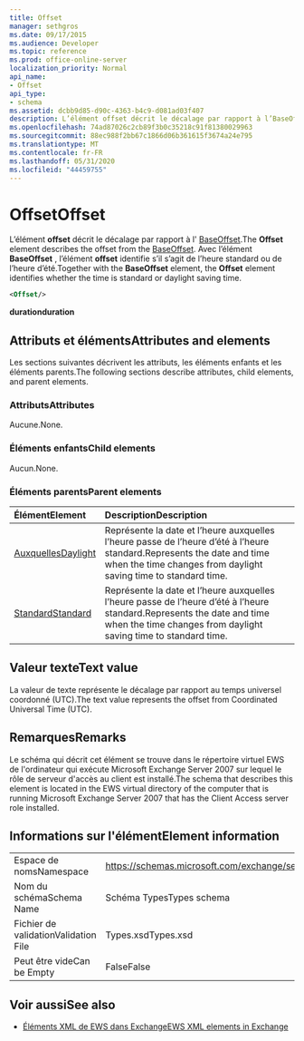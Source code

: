 ```yaml
---
title: Offset
manager: sethgros
ms.date: 09/17/2015
ms.audience: Developer
ms.topic: reference
ms.prod: office-online-server
localization_priority: Normal
api_name:
- Offset
api_type:
- schema
ms.assetid: dcbb9d85-d90c-4363-b4c9-d081ad03f407
description: L’élément offset décrit le décalage par rapport à l’BaseOffset. Avec l’élément BaseOffset, l’élément offset identifie s’il s’agit de l’heure standard ou de l’heure d’été.
ms.openlocfilehash: 74ad87026c2cb89f3b0c35218c91f81380029963
ms.sourcegitcommit: 88ec988f2bb67c1866d06b361615f3674a24e795
ms.translationtype: MT
ms.contentlocale: fr-FR
ms.lasthandoff: 05/31/2020
ms.locfileid: "44459755"
---
```

# <a name="offset"></a><span data-ttu-id="e418c-104">Offset</span><span class="sxs-lookup"><span data-stu-id="e418c-104">Offset</span></span>

<span data-ttu-id="e418c-105">L’élément **offset** décrit le décalage par rapport à l' [BaseOffset](baseoffset.md).</span><span class="sxs-lookup"><span data-stu-id="e418c-105">The **Offset** element describes the offset from the [BaseOffset](baseoffset.md).</span></span> <span data-ttu-id="e418c-106">Avec l’élément **BaseOffset** , l’élément **offset** identifie s’il s’agit de l’heure standard ou de l’heure d’été.</span><span class="sxs-lookup"><span data-stu-id="e418c-106">Together with the **BaseOffset** element, the **Offset** element identifies whether the time is standard or daylight saving time.</span></span> 
  
```xml
<Offset/>
```

 <span data-ttu-id="e418c-107">**duration**</span><span class="sxs-lookup"><span data-stu-id="e418c-107">**duration**</span></span>
## <a name="attributes-and-elements"></a><span data-ttu-id="e418c-108">Attributs et éléments</span><span class="sxs-lookup"><span data-stu-id="e418c-108">Attributes and elements</span></span>

<span data-ttu-id="e418c-109">Les sections suivantes décrivent les attributs, les éléments enfants et les éléments parents.</span><span class="sxs-lookup"><span data-stu-id="e418c-109">The following sections describe attributes, child elements, and parent elements.</span></span>
  
### <a name="attributes"></a><span data-ttu-id="e418c-110">Attributs</span><span class="sxs-lookup"><span data-stu-id="e418c-110">Attributes</span></span>

<span data-ttu-id="e418c-111">Aucune.</span><span class="sxs-lookup"><span data-stu-id="e418c-111">None.</span></span>
  
### <a name="child-elements"></a><span data-ttu-id="e418c-112">Éléments enfants</span><span class="sxs-lookup"><span data-stu-id="e418c-112">Child elements</span></span>

<span data-ttu-id="e418c-113">Aucun.</span><span class="sxs-lookup"><span data-stu-id="e418c-113">None.</span></span>
  
### <a name="parent-elements"></a><span data-ttu-id="e418c-114">Éléments parents</span><span class="sxs-lookup"><span data-stu-id="e418c-114">Parent elements</span></span>

|<span data-ttu-id="e418c-115">**Élément**</span><span class="sxs-lookup"><span data-stu-id="e418c-115">**Element**</span></span>|<span data-ttu-id="e418c-116">**Description**</span><span class="sxs-lookup"><span data-stu-id="e418c-116">**Description**</span></span>|
|:-----|:-----|
|[<span data-ttu-id="e418c-117">Auxquelles</span><span class="sxs-lookup"><span data-stu-id="e418c-117">Daylight</span></span>](daylight.md) <br/> |<span data-ttu-id="e418c-118">Représente la date et l’heure auxquelles l’heure passe de l’heure d’été à l’heure standard.</span><span class="sxs-lookup"><span data-stu-id="e418c-118">Represents the date and time when the time changes from daylight saving time to standard time.</span></span>  <br/> |
|[<span data-ttu-id="e418c-119">Standard</span><span class="sxs-lookup"><span data-stu-id="e418c-119">Standard</span></span>](standard.md) <br/> |<span data-ttu-id="e418c-120">Représente la date et l’heure auxquelles l’heure passe de l’heure d’été à l’heure standard.</span><span class="sxs-lookup"><span data-stu-id="e418c-120">Represents the date and time when the time changes from daylight saving time to standard time.</span></span>  <br/> |
   
## <a name="text-value"></a><span data-ttu-id="e418c-121">Valeur texte</span><span class="sxs-lookup"><span data-stu-id="e418c-121">Text value</span></span>

<span data-ttu-id="e418c-122">La valeur de texte représente le décalage par rapport au temps universel coordonné (UTC).</span><span class="sxs-lookup"><span data-stu-id="e418c-122">The text value represents the offset from Coordinated Universal Time (UTC).</span></span>
  
## <a name="remarks"></a><span data-ttu-id="e418c-123">Remarques</span><span class="sxs-lookup"><span data-stu-id="e418c-123">Remarks</span></span>

<span data-ttu-id="e418c-124">Le schéma qui décrit cet élément se trouve dans le répertoire virtuel EWS de l'ordinateur qui exécute Microsoft Exchange Server 2007 sur lequel le rôle de serveur d'accès au client est installé.</span><span class="sxs-lookup"><span data-stu-id="e418c-124">The schema that describes this element is located in the EWS virtual directory of the computer that is running Microsoft Exchange Server 2007 that has the Client Access server role installed.</span></span>
  
## <a name="element-information"></a><span data-ttu-id="e418c-125">Informations sur l'élément</span><span class="sxs-lookup"><span data-stu-id="e418c-125">Element information</span></span>

|||
|:-----|:-----|
|<span data-ttu-id="e418c-126">Espace de noms</span><span class="sxs-lookup"><span data-stu-id="e418c-126">Namespace</span></span>  <br/> |https://schemas.microsoft.com/exchange/services/2006/types  <br/> |
|<span data-ttu-id="e418c-127">Nom du schéma</span><span class="sxs-lookup"><span data-stu-id="e418c-127">Schema Name</span></span>  <br/> |<span data-ttu-id="e418c-128">Schéma Types</span><span class="sxs-lookup"><span data-stu-id="e418c-128">Types schema</span></span>  <br/> |
|<span data-ttu-id="e418c-129">Fichier de validation</span><span class="sxs-lookup"><span data-stu-id="e418c-129">Validation File</span></span>  <br/> |<span data-ttu-id="e418c-130">Types.xsd</span><span class="sxs-lookup"><span data-stu-id="e418c-130">Types.xsd</span></span>  <br/> |
|<span data-ttu-id="e418c-131">Peut être vide</span><span class="sxs-lookup"><span data-stu-id="e418c-131">Can be Empty</span></span>  <br/> |<span data-ttu-id="e418c-132">False</span><span class="sxs-lookup"><span data-stu-id="e418c-132">False</span></span>  <br/> |
   
## <a name="see-also"></a><span data-ttu-id="e418c-133">Voir aussi</span><span class="sxs-lookup"><span data-stu-id="e418c-133">See also</span></span>



- [<span data-ttu-id="e418c-134">Éléments XML de EWS dans Exchange</span><span class="sxs-lookup"><span data-stu-id="e418c-134">EWS XML elements in Exchange</span></span>](ews-xml-elements-in-exchange.md)

